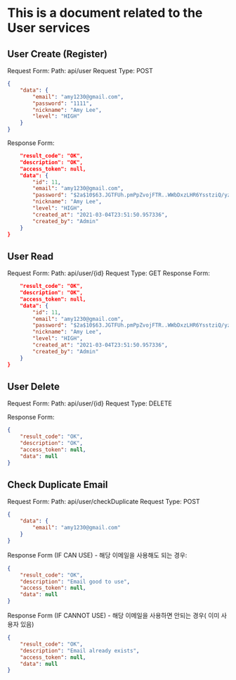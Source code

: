 # This is a document related to the User services

## User Create (Register)
Request Form:
Path: api/user
Request Type: POST
```json
{
    "data": {
        "email": "amy1230@gmail.com",
        "password": "1111",
        "nickname": "Amy Lee",
        "level": "HIGH"
    }
}
```

Response Form:
```json
    "result_code": "OK",
    "description": "OK",
    "access_token": null,
    "data": {
        "id": 11,
        "email": "amy1230@gmail.com",
        "password": "$2a$10$63.JGTFUh.pmPpZvojFTR..WWbDxzLHR6YsstziQ/yzJMugVVhAXi",
        "nickname": "Amy Lee",
        "level": "HIGH",
        "created_at": "2021-03-04T23:51:50.957336",
        "created_by": "Admin"
    }
}
```

## User Read
Request Form:
Path: api/user/{id}
Request Type: GET
Response Form:
```json
    "result_code": "OK",
    "description": "OK",
    "access_token": null,
    "data": {
        "id": 11,
        "email": "amy1230@gmail.com",
        "password": "$2a$10$63.JGTFUh.pmPpZvojFTR..WWbDxzLHR6YsstziQ/yzJMugVVhAXi",
        "nickname": "Amy Lee",
        "level": "HIGH",
        "created_at": "2021-03-04T23:51:50.957336",
        "created_by": "Admin"
    }
}
```

## User Delete 
Request Form:
Path: api/user/{id}
Request Type: DELETE
   
Response Form:
```json
{
    "result_code": "OK",
    "description": "OK",
    "access_token": null,
    "data": null
}
```


## Check Duplicate Email 
Request Form: 
Path: api/user/checkDuplicate
Request Type: POST 
```json
{
    "data": {
        "email": "amy1230@gmail.com"
    }
}
```
   
Response Form (IF CAN USE) - 해당 이메일을 사용해도 되는 경우: 
```json
{
    "result_code": "OK",
    "description": "Email good to use",
    "access_token": null,
    "data": null
}
```

Response Form (IF CANNOT USE) - 해당 이메일을 사용하면 안되는 경우( 이미 사용자 있음)
```json
{
    "result_code": "OK",
    "description": "Email already exists",
    "access_token": null,
    "data": null
}
```
